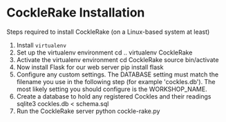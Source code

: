 # CockleRake Installation

Steps required to install CockleRake (on a Linux-based system at least)

1. Install `virtualenv`
1. Set up the virtualenv environment
    cd ..
    virtualenv CockleRake
1. Activate the virtualenv environment
    cd CockleRake
    source bin/activate
1. Now install Flask for our web server
    pip install flask
1. Configure any custom settings.  The DATABASE setting must match the filename you use in the following step (for example 'cockles.db').  The most likely setting you should configure is the WORKSHOP_NAME.
1. Create a database to hold any registered Cockles and their readings
    sqlite3 cockles.db < schema.sql
1. Run the CockleRake server
    python cockle-rake.py


